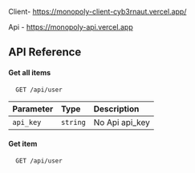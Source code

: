 

Client- https://monopoly-client-cyb3rnaut.vercel.app/

Api - https://monopoly-api.vercel.app
## API Reference

#### Get all items

```http
  GET /api/user
```

| Parameter | Type     | Description                |
| :-------- | :------- | :------------------------- |
| `api_key` | `string` | No Api api_key |

#### Get item

```http
  GET /api/user
```

